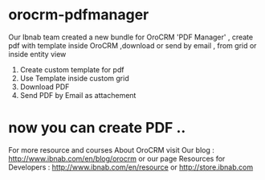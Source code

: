 # orocrm-pdfmanager
Our Ibnab team created a new bundle for OroCRM 'PDF Manager' , create pdf with template inside OroCRM ,download or send by email , from grid or inside entity view 

1. Create custom template for pdf
2. Use Template inside custom grid
3. Download PDF
4. Send PDF by Email as attachement

# now you can create PDF ..

For more resource and courses About OroCRM visit Our blog :
http://www.ibnab.com/en/blog/orocrm
or our page Resources for Developers :
http://www.ibnab.com/en/resource or http://store.ibnab.com
